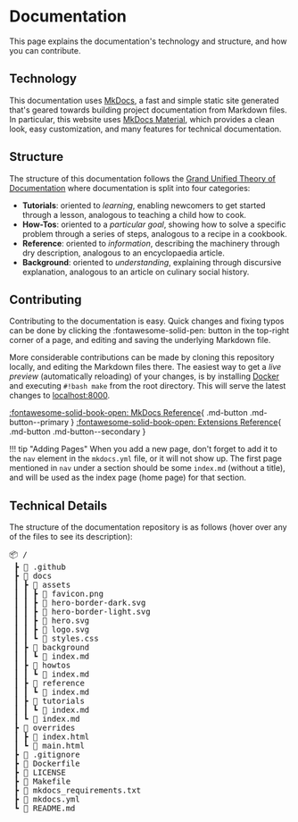 # Documentation
This page explains the documentation's technology and structure, and how you can contribute.

## Technology
This documentation uses [MkDocs](https://www.mkdocs.org/), a fast and simple static site generated that's geared towards building project documentation from Markdown files. In particular, this website uses [MkDocs Material](https://squidfunk.github.io/mkdocs-material/), which provides a clean look, easy customization, and many features for technical documentation.


## Structure
The structure of this documentation follows the [Grand Unified Theory of Documentation](https://documentation.divio.com/) where documentation is split into four categories:

* **Tutorials**: oriented to *learning*, enabling newcomers to get started through a lesson, analogous to teaching a child how to cook.
* **How-Tos**: oriented to a *particular goal*, showing how to solve a specific problem through a series of steps, analogous to a recipe in a cookbook.
* **Reference**: oriented to *information*, describing the machinery through dry description, analogous to an encyclopaedia article.
* **Background**: oriented to *understanding*, explaining through discursive explanation, analogous to an article on culinary social history.


## Contributing
Contributing to the documentation is easy. Quick changes and fixing typos can be done by clicking the :fontawesome-solid-pen: button in the top-right corner of a page, and editing and saving the underlying Markdown file.

More considerable contributions can be made by cloning this repository locally, and editing the Markdown files there. The easiest way to get a _live preview_ (automatically reloading) of your changes, is by installing [Docker](https://www.docker.com/) and executing `#!bash make` from the root directory. This will serve the latest changes to [localhost:8000](http://localhost:8000/).

[:fontawesome-solid-book-open: MkDocs Reference](https://squidfunk.github.io/mkdocs-material/reference/abbreviations/){ .md-button .md-button--primary }
[:fontawesome-solid-book-open: Extensions Reference](https://facelessuser.github.io/pymdown-extensions/extensions/arithmatex/){ .md-button .md-button--secondary }


!!! tip "Adding Pages"
    When you add a new page, don't forget to add it to the `nav` element in the `mkdocs.yml` file, or it will not show up.
    The first page mentioned in `nav` under a section should be some `index.md` (without a title), and will be used as the index page (home page) for that section.


## Technical Details
The structure of the documentation repository is as follows (hover over any of the files to see its description):

<pre>
📦 /
 ┣ <span title="GitHub CI workflows">📁 .github</span>
 ┣ <span title="Documentation files">📂 docs</span>
 ┃ ┣ <span title="Images, stylesheets, and JavaScript">📂 assets</span>
 ┃ ┃ ┣ <span title="Icon shown in the browser tab">📜 favicon.png</span>
 ┃ ┃ ┣ <span title="Border on the Hero page (dark mode)">📜 hero-border-dark.svg</span>
 ┃ ┃ ┣ <span title="Border on the Hero page (light mode)">📜 hero-border-light.svg</span>
 ┃ ┃ ┣ <span title="Logo shown on the hero page">📜 hero.svg</span>
 ┃ ┃ ┣ <span title="Logo shown in the top bar">📜 logo.svg</span>
 ┃ ┃ ┗ <span title="Extra and overriding CSS styles">📜 styles.css</span>
 ┃ ┣ <span title="Background pages">📂 background</span>
 ┃ ┃ ┗ <span title="Background home page">📜 index.md</span>
 ┃ ┣ <span title="How-Tos pages">📂 howtos</span>
 ┃ ┃ ┗ <span title="How-Tos home page">📜 index.md</span>
 ┃ ┣ <span title="References pages">📂 reference</span>
 ┃ ┃ ┗ <span title="References home page">📜 index.md</span>
 ┃ ┣ <span title="Tutorials pages">📂 tutorials</span>
 ┃ ┃ ┗ <span title="Tutorials home page">📜 index.md</span>
 ┃ ┗ <span title="Hero page (home page)">📜 index.md</span>
 ┣ <span title="Theme overrides">📁 overrides</span>
 ┃ ┣ <span title="Hero template page (home page)">📜 index.html</span>
 ┃ ┗ <span title="Main template page (with metadata)">📜 main.html</span>
 ┣ <span title="Git ignore">📜 .gitignore</span>
 ┣ <span title="Dockerfile">📜 Dockerfile</span>
 ┣ <span title="License">📜 LICENSE</span>
 ┣ <span title="Makefile">📜 Makefile</span>
 ┣ <span title="MkDocs Python Requirements">📜 mkdocs_requirements.txt</span>
 ┣ <span title="MkDocs configuration">📜 mkdocs.yml</span>
 ┗ <span title="Readme">📜 README.md</span>
</pre>
